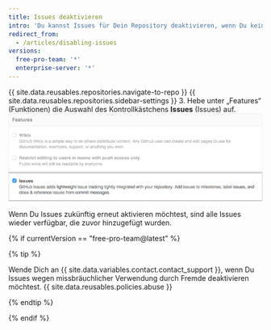 ```yaml
---
title: Issues deaktivieren
intro: 'Du kannst Issues für Dein Repository deaktivieren, wenn Du keine Beiträge oder Fehlerberichte akzeptierst.'
redirect_from:
  - /articles/disabling-issues
versions:
  free-pro-team: '*'
  enterprise-server: '*'
---
```


{{ site.data.reusables.repositories.navigate-to-repo }}
{{ site.data.reusables.repositories.sidebar-settings }}
3. Hebe unter „Features“ (Funktionen) die Auswahl des Kontrollkästchens **Issues** (Issues) auf. ![Kontrollkästchen „Remove Issues" (Entfernen von Issues)](/assets/images/help/issues/issues_settings_remove_from_repo.png)

Wenn Du Issues zukünftig erneut aktivieren möchtest, sind alle Issues wieder verfügbar, die zuvor hinzugefügt wurden.

{% if currentVersion == "free-pro-team@latest" %}

{% tip %}

Wende Dich an {{ site.data.variables.contact.contact_support }}, wenn Du Issues wegen missbräuchlicher Verwendung durch Fremde deaktivieren möchtest.
{{ site.data.reusables.policies.abuse }}

{% endtip %}

{% endif %}

